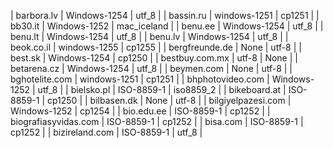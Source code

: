 | barbora.lv | Windows-1254 | utf_8 |
| bassin.ru | windows-1251 | cp1251 |
| bb30.it | Windows-1252 | mac_iceland |
| benu.ee | Windows-1254 | utf_8 |
| benu.lt | Windows-1254 | utf_8 |
| benu.lv | Windows-1254 | utf_8 |
| beok.co.il | windows-1255 | cp1255 |
| bergfreunde.de | None | utf-8 |
| best.sk | Windows-1254 | cp1250 |
| bestbuy.com.mx | utf-8 | None |
| betarena.cz | Windows-1254 | utf_8 |
| beymen.com | None | utf-8 |
| bghotelite.com | windows-1251 | cp1251 |
| bhphotovideo.com | Windows-1252 | utf_8 |
| bielsko.pl | ISO-8859-1 | iso8859_2 |
| bikeboard.at | ISO-8859-1 | cp1250 |
| bilbasen.dk | None | utf-8 |
| bilgiyelpazesi.com | Windows-1252 | cp1254 |
| bio.edu.ee | ISO-8859-1 | cp1252 |
| biografiasyvidas.com | ISO-8859-1 | cp1252 |
| bisa.com | ISO-8859-1 | cp1252 |
| bizireland.com | ISO-8859-1 | utf_8 |
